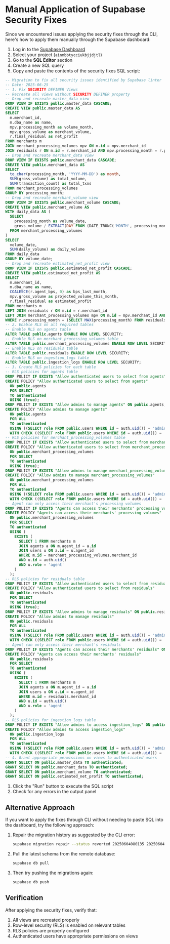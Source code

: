 # Manual Application of Supabase Security Fixes

Since we encountered issues applying the security fixes through the CLI, here's how to apply them manually through the Supabase dashboard:

1. Log in to the [Supabase Dashboard](https://app.supabase.com)
2. Select your project (`ainmbbtycciukbjjdjtl`)
3. Go to the **SQL Editor** section
4. Create a new SQL query
5. Copy and paste the contents of the security fixes SQL script:

```sql
-- Migration to fix all security issues identified by Supabase linter
-- Date: 2025-06-25
-- 1. Fix SECURITY DEFINER Views
-- Recreate all views without SECURITY DEFINER property
-- Drop and recreate master_data view
DROP VIEW IF EXISTS public.master_data CASCADE;
CREATE VIEW public.master_data AS
SELECT
  m.merchant_id,
  m.dba_name as name,
  mpv.processing_month as volume_month,
  mpv.gross_volume as merchant_volume,
  r.final_residual as net_profit
FROM merchants m
JOIN merchant_processing_volumes mpv ON m.id = mpv.merchant_id
JOIN residuals r ON m.id = r.merchant_id AND mpv.processing_month = r.processing_month;
-- Drop and recreate merchant_data view
DROP VIEW IF EXISTS public.merchant_data CASCADE;
CREATE VIEW public.merchant_data AS
SELECT
  to_char(processing_month, 'YYYY-MM-DD') as month,
  SUM(gross_volume) as total_volume,
  SUM(transaction_count) as total_txns
FROM merchant_processing_volumes
GROUP BY processing_month;
-- Drop and recreate merchant_volume view
DROP VIEW IF EXISTS public.merchant_volume CASCADE;
CREATE VIEW public.merchant_volume AS
WITH daily_data AS (
  SELECT
    processing_month as volume_date,
    gross_volume / EXTRACT(DAY FROM (DATE_TRUNC('MONTH', processing_month) + INTERVAL '1 MONTH - 1 day')) as daily_volume
  FROM merchant_processing_volumes
)
SELECT
  volume_date,
  SUM(daily_volume) as daily_volume
FROM daily_data
GROUP BY volume_date;
-- Drop and recreate estimated_net_profit view
DROP VIEW IF EXISTS public.estimated_net_profit CASCADE;
CREATE VIEW public.estimated_net_profit AS
SELECT
  m.merchant_id,
  m.dba_name as name,
  COALESCE(r.agent_bps, 0) as bps_last_month,
  mpv.gross_volume as projected_volume_this_month,
  r.final_residual as estimated_profit
FROM merchants m
LEFT JOIN residuals r ON m.id = r.merchant_id
LEFT JOIN merchant_processing_volumes mpv ON m.id = mpv.merchant_id AND r.processing_month = mpv.processing_month
WHERE r.processing_month = (SELECT MAX(processing_month) FROM residuals);
-- 2. Enable RLS on all required tables
-- Enable RLS on agents table
ALTER TABLE public.agents ENABLE ROW LEVEL SECURITY;
-- Enable RLS on merchant_processing_volumes table
ALTER TABLE public.merchant_processing_volumes ENABLE ROW LEVEL SECURITY;
-- Enable RLS on residuals table
ALTER TABLE public.residuals ENABLE ROW LEVEL SECURITY;
-- Enable RLS on ingestion_logs table
ALTER TABLE public.ingestion_logs ENABLE ROW LEVEL SECURITY;
-- 3. Create RLS policies for each table
-- RLS policies for agents table
DROP POLICY IF EXISTS "Allow authenticated users to select from agents" ON public.agents;
CREATE POLICY "Allow authenticated users to select from agents"
  ON public.agents
  FOR SELECT
  TO authenticated
  USING (true);
DROP POLICY IF EXISTS "Allow admins to manage agents" ON public.agents;
CREATE POLICY "Allow admins to manage agents"
  ON public.agents
  FOR ALL
  TO authenticated
  USING ((SELECT role FROM public.users WHERE id = auth.uid()) = 'admin')
  WITH CHECK ((SELECT role FROM public.users WHERE id = auth.uid()) = 'admin');
-- RLS policies for merchant_processing_volumes table
DROP POLICY IF EXISTS "Allow authenticated users to select from merchant_processing_volumes" ON public.merchant_processing_volumes;
CREATE POLICY "Allow authenticated users to select from merchant_processing_volumes"
  ON public.merchant_processing_volumes
  FOR SELECT
  TO authenticated
  USING (true);
DROP POLICY IF EXISTS "Allow admins to manage merchant_processing_volumes" ON public.merchant_processing_volumes;
CREATE POLICY "Allow admins to manage merchant_processing_volumes"
  ON public.merchant_processing_volumes
  FOR ALL
  TO authenticated
  USING ((SELECT role FROM public.users WHERE id = auth.uid()) = 'admin')
  WITH CHECK ((SELECT role FROM public.users WHERE id = auth.uid()) = 'admin');
-- Agent can only access their merchant's processing volumes
DROP POLICY IF EXISTS "Agents can access their merchants' processing volumes" ON public.merchant_processing_volumes;
CREATE POLICY "Agents can access their merchants' processing volumes"
  ON public.merchant_processing_volumes
  FOR SELECT
  TO authenticated
  USING (
    EXISTS (
      SELECT 1 FROM merchants m
      JOIN agents a ON m.agent_id = a.id
      JOIN users u ON a.id = u.agent_id
      WHERE m.id = merchant_processing_volumes.merchant_id
      AND u.id = auth.uid()
      AND u.role = 'agent'
    )
  );
-- RLS policies for residuals table
DROP POLICY IF EXISTS "Allow authenticated users to select from residuals" ON public.residuals;
CREATE POLICY "Allow authenticated users to select from residuals"
  ON public.residuals
  FOR SELECT
  TO authenticated
  USING (true);
DROP POLICY IF EXISTS "Allow admins to manage residuals" ON public.residuals;
CREATE POLICY "Allow admins to manage residuals"
  ON public.residuals
  FOR ALL
  TO authenticated
  USING ((SELECT role FROM public.users WHERE id = auth.uid()) = 'admin')
  WITH CHECK ((SELECT role FROM public.users WHERE id = auth.uid()) = 'admin');
-- Agent can only access their merchant's residuals
DROP POLICY IF EXISTS "Agents can access their merchants' residuals" ON public.residuals;
CREATE POLICY "Agents can access their merchants' residuals"
  ON public.residuals
  FOR SELECT
  TO authenticated
  USING (
    EXISTS (
      SELECT 1 FROM merchants m
      JOIN agents a ON m.agent_id = a.id
      JOIN users u ON a.id = u.agent_id
      WHERE m.id = residuals.merchant_id
      AND u.id = auth.uid()
      AND u.role = 'agent'
    )
  );
-- RLS policies for ingestion_logs table
DROP POLICY IF EXISTS "Allow admins to access ingestion_logs" ON public.ingestion_logs;
CREATE POLICY "Allow admins to access ingestion_logs"
  ON public.ingestion_logs
  FOR ALL
  TO authenticated
  USING ((SELECT role FROM public.users WHERE id = auth.uid()) = 'admin')
  WITH CHECK ((SELECT role FROM public.users WHERE id = auth.uid()) = 'admin');
-- 4. Grant appropriate permissions on views to authenticated users
GRANT SELECT ON public.master_data TO authenticated;
GRANT SELECT ON public.merchant_data TO authenticated;
GRANT SELECT ON public.merchant_volume TO authenticated;
GRANT SELECT ON public.estimated_net_profit TO authenticated;
```

1. Click the "Run" button to execute the SQL script
2. Check for any errors in the output panel

## Alternative Approach

If you want to apply the fixes through CLI without needing to paste SQL into the dashboard, try the following approach:

1. Repair the migration history as suggested by the CLI error:

   ```bash
   supabase migration repair --status reverted 20250604080135 20250604080144 20250604080211 20250604080617040703
   ```

2. Pull the latest schema from the remote database:

   ```bash
   supabase db pull
   ```

3. Then try pushing the migrations again:

   ```bash
   supabase db push
   ```

## Verification

After applying the security fixes, verify that:

1. All views are recreated properly
2. Row-level security (RLS) is enabled on relevant tables
3. RLS policies are properly configured
4. Authenticated users have appropriate permissions on views
